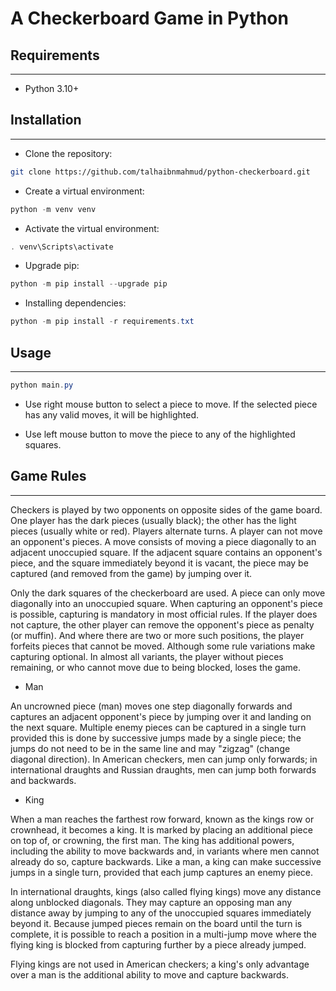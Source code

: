 # A Checkerboard Game in Python

## Requirements

---

- Python 3.10+

## Installation

---

- Clone the repository:

```bash
git clone https://github.com/talhaibnmahmud/python-checkerboard.git
```

- Create a virtual environment:

```PowerShell
python -m venv venv
```

- Activate the virtual environment:

```PowerShell
. venv\Scripts\activate
```

- Upgrade pip:

```PowerShell
python -m pip install --upgrade pip
```

- Installing dependencies:

```PowerShell
python -m pip install -r requirements.txt
```

## Usage

---

```PowerShell
python main.py
```

- Use right mouse button to select a piece to move.
  If the selected piece has any valid moves, it will be highlighted.

- Use left mouse button to move the piece to any of the highlighted squares.

## Game Rules

---

Checkers is played by two opponents on opposite sides of the game board. One player has the dark pieces (usually black); the other has the light pieces (usually white or red). Players alternate turns. A player can not move an opponent's pieces. A move consists of moving a piece diagonally to an adjacent unoccupied square. If the adjacent square contains an opponent's piece, and the square immediately beyond it is vacant, the piece may be captured (and removed from the game) by jumping over it.

Only the dark squares of the checkerboard are used. A piece can only move diagonally into an unoccupied square. When capturing an opponent's piece is possible, capturing is mandatory in most official rules. If the player does not capture, the other player can remove the opponent's piece as penalty (or muffin). And where there are two or more such positions, the player forfeits pieces that cannot be moved. Although some rule variations make capturing optional. In almost all variants, the player without pieces remaining, or who cannot move due to being blocked, loses the game.

- Man

An uncrowned piece (man) moves one step diagonally forwards and captures an adjacent opponent's piece by jumping over it and landing on the next square. Multiple enemy pieces can be captured in a single turn provided this is done by successive jumps made by a single piece; the jumps do not need to be in the same line and may "zigzag" (change diagonal direction). In American checkers, men can jump only forwards; in international draughts and Russian draughts, men can jump both forwards and backwards.

- King

When a man reaches the farthest row forward, known as the kings row or crownhead, it becomes a king. It is marked by placing an additional piece on top of, or crowning, the first man. The king has additional powers, including the ability to move backwards and, in variants where men cannot already do so, capture backwards. Like a man, a king can make successive jumps in a single turn, provided that each jump captures an enemy piece.

In international draughts, kings (also called flying kings) move any distance along unblocked diagonals. They may capture an opposing man any distance away by jumping to any of the unoccupied squares immediately beyond it. Because jumped pieces remain on the board until the turn is complete, it is possible to reach a position in a multi-jump move where the flying king is blocked from capturing further by a piece already jumped.

Flying kings are not used in American checkers; a king's only advantage over a man is the additional ability to move and capture backwards.
